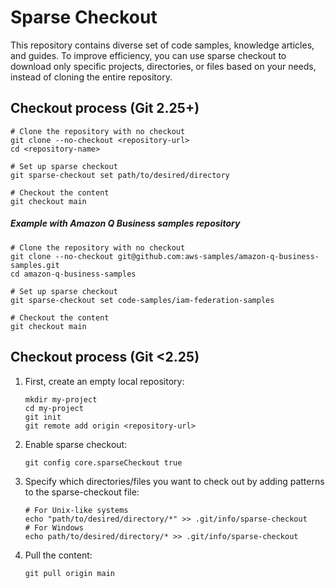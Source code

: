 # Sparse Checkout

This repository contains diverse set of code samples, knowledge articles, and guides. To improve efficiency, you can use sparse checkout to download only specific projects, directories, or files based on your needs, instead of cloning the entire repository.

## Checkout process (Git 2.25+)
```
# Clone the repository with no checkout
git clone --no-checkout <repository-url>
cd <repository-name>

# Set up sparse checkout
git sparse-checkout set path/to/desired/directory

# Checkout the content
git checkout main
```

##### Example with Amazon Q Business samples repository
```
# Clone the repository with no checkout
git clone --no-checkout git@github.com:aws-samples/amazon-q-business-samples.git
cd amazon-q-business-samples

# Set up sparse checkout
git sparse-checkout set code-samples/iam-federation-samples

# Checkout the content
git checkout main
```

## Checkout process (Git <2.25)

1. First, create an empty local repository:
    ```
    mkdir my-project
    cd my-project
    git init
    git remote add origin <repository-url>
    ```
1. Enable sparse checkout:
    ```
    git config core.sparseCheckout true
    ```
1. Specify which directories/files you want to check out by adding patterns to the sparse-checkout file:
    ```
    # For Unix-like systems
    echo "path/to/desired/directory/*" >> .git/info/sparse-checkout
    # For Windows
    echo path/to/desired/directory/* >> .git/info/sparse-checkout
    ```
1. Pull the content:
    ```
    git pull origin main
    ```
